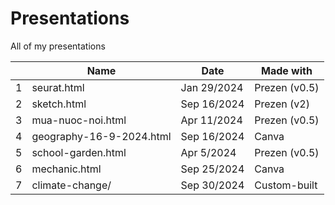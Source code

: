 # Presentations

All of my presentations

|   | Name                     | Date        | Made with     |
|---|--------------------------|-------------|---------------|
| 1 | seurat.html              | Jan 29/2024 | Prezen (v0.5) |
| 2 | sketch.html              | Sep 16/2024 | Prezen (v2)   |
| 3 | mua-nuoc-noi.html        | Apr 11/2024 | Prezen (v0.5) |
| 4 | geography-16-9-2024.html | Sep 16/2024 | Canva         |
| 5 | school-garden.html       | Apr 5/2024  | Prezen (v0.5) |
| 6 | mechanic.html            | Sep 25/2024 | Canva         |
| 7 | climate-change/          | Sep 30/2024 | Custom-built  |
